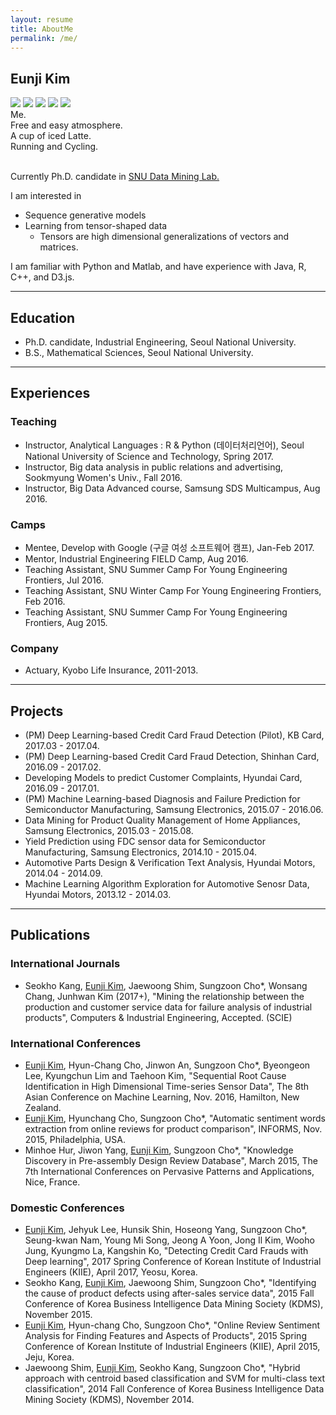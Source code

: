 ```yaml
---
layout: resume
title: AboutMe
permalink: /me/
---
```


## Eunji Kim

<div class="photos"> 
    <a href="{{base_url}}/me" class="p-0 photo"><img src="/assets/mine/me.jpeg"></a>
    <a href="{{base_url}}/me" class="p-l photo"><img src="/assets/mine/love.png"></a>
    <a href="{{base_url}}/me" class="p-1 photo"><img src="/assets/mine/beer2.jpeg"></a>
    <a href="{{base_url}}/me" class="p-2 photo"><img src="/assets/mine/latte2.jpeg"></a>
    <a href="{{base_url}}/me" class="p-3 photo"><img src="/assets/mine/track.jpg"></a>
    <div class="caption c-0">Me.</div>
    <!--<div class="caption c-l">❤️💕</div>-->
    <div class="caption c-1">Free and easy atmosphere.</div>
    <div class="caption c-2">A cup of iced Latte.</div>
    <div class="caption c-3">Running and Cycling.</div>
</div>
<br>


Currently Ph.D. candidate in [SNU Data Mining Lab.](http://dm.snu.ac.kr/)

I am interested in

- Sequence generative models
- Learning from tensor-shaped data
    - Tensors are high dimensional generalizations of vectors and matrices.

I am familiar with Python and Matlab, and have experience with Java, R, C++, and D3.js.

---

## Education

- Ph.D. candidate, Industrial Engineering, Seoul National University.
- B.S., Mathematical Sciences, Seoul National University.

---

## Experiences

### Teaching

- Instructor, Analytical Languages : R & Python (데이터처리언어), Seoul National University of Science and Technology, Spring 2017.
- Instructor, Big data analysis in public relations and advertising, Sookmyung Women's Univ., Fall 2016.
- Instructor, Big Data Advanced course, Samsung SDS Multicampus, Aug 2016.

### Camps

- Mentee, Develop with Google (구글 여성 소프트웨어 캠프), Jan-Feb 2017.
- Mentor, Industrial Engineering FIELD Camp, Aug 2016.
- Teaching Assistant, SNU Summer Camp For Young Engineering Frontiers, Jul 2016.
- Teaching Assistant, SNU Winter Camp For Young Engineering Frontiers, Feb 2016.
- Teaching Assistant, SNU Summer Camp For Young Engineering Frontiers, Aug 2015.

###  Company

- Actuary, Kyobo Life Insurance, 2011-2013.

---

## Projects

- (PM) Deep Learning-based Credit Card Fraud Detection (Pilot), KB Card, 2017.03 - 2017.04.
- (PM) Deep Learning-based Credit Card Fraud Detection, Shinhan Card, 2016.09 - 2017.02.
- Developing Models to predict Customer Complaints, Hyundai Card, 2016.09 - 2017.01.
- (PM) Machine Learning-based Diagnosis and Failure Prediction for Semiconductor Manufacturing, Samsung Electronics, 2015.07 - 2016.06.
- Data Mining for Product Quality Management of Home Appliances, Samsung Electronics, 2015.03 - 2015.08.
- Yield Prediction using FDC sensor data for Semiconductor Manufacturing, Samsung Electronics, 2014.10 - 2015.04.
- Automotive Parts Design & Verification Text Analysis, Hyundai Motors, 2014.04 - 2014.09.
- Machine Learning Algorithm Exploration for Automotive Senosr Data, Hyundai Motors, 2013.12 - 2014.03.

<!--
- (PM) 딥러닝을 활용한 해외 오프라인 사기탐지 pilot 모형 개발, 국민카드, 2017.03 - 2017.04.
- (PM) 딥러닝을 활용한 해외 오프라인 사기탐지 모형 고도화, 신한카드, 2016.09 - 2017.02.
- 민원 발생가능 고객 사전 예측, 현대카드, 2016.09 - 2017.01.
- (PM) 기계학습을 활용한 데이터 기반 진단, 고장예지 및 내구성평가 기술 연구, 삼성전자, 2015.07 - 2016.06.
- 가전제품 필드 failure와 검사항목 관계 이해, 삼성전자, 2015.03 - 2015.08.
- FDC 센서 값을 활용한 수율 예측 및 관리, 삼성전자, 2014.10 - 2015.04.
- 자동차 부품 설계 검증 데이터 텍스트 분석, 현대자동차, 2014.04 - 2014.09.
- 자동차 센서 데이터의 분석 방향 및 가용 알고리즘 탐색, 현대자동차, 2013.12 - 2014.03.
-->

---

## Publications

### International Journals

- Seokho Kang, <u>Eunji Kim</u>, Jaewoong Shim, Sungzoon Cho*, Wonsang Chang, Junhwan Kim (2017+), "Mining the relationship between the production and customer service data for failure analysis of industrial products", Computers & Industrial Engineering, Accepted. (SCIE)

### International Conferences

- <u>Eunji Kim</u>, Hyun-Chang Cho, Jinwon An, Sungzoon Cho*, Byeongeon Lee, Kyungchun Lim and Taehoon Kim, "Sequential Root Cause Identification in High Dimensional Time-series Sensor Data", The 8th Asian Conference on Machine Learning, Nov. 2016, Hamilton, New Zealand.
- <u>Eunji Kim</u>, Hyunchang Cho, Sungzoon Cho*, "Automatic sentiment words extraction from online reviews for product comparison", INFORMS, Nov. 2015, Philadelphia, USA.
- Minhoe Hur, Jiwon Yang, <u>Eunji Kim</u>, Sungzoon Cho*, "Knowledge Discovery in Pre-assembly Design Review Database", March 2015, The 7th International Conferences on Pervasive Patterns and Applications, Nice, France.

### Domestic Conferences

- <u>Eunji Kim</u>, Jehyuk Lee, Hunsik Shin, Hoseong Yang, Sungzoon Cho*, Seung-kwan Nam, Young Mi Song, Jeong A Yoon, Jong Il Kim, Wooho Jung, Kyungmo La, Kangshin Ko, "Detecting Credit Card Frauds with Deep learning", 2017 Spring Conference of Korean Institute of Industrial Engineers (KIIE), April 2017, Yeosu, Korea.
- Seokho Kang, <u>Eunji Kim</u>, Jaewoong Shim, Sungzoon Cho*, "Identifying the cause of product defects using after-sales service data", 2015 Fall Conference of Korea Business Intelligence Data Mining Society (KDMS), November 2015.
- <u>Eunji Kim</u>, Hyun-chang Cho, Sungzoon Cho*, "Online Review Sentiment Analysis for Finding Features and Aspects of Products", 2015 Spring Conference of Korean Institute of Industrial Engineers (KIIE), April 2015, Jeju, Korea.
- Jaewoong Shim, <u>Eunji Kim</u>, Seokho Kang, Sungzoon Cho*, "Hybrid approach with centroid based classification and SVM for multi-class text classification", 2014 Fall Conference of Korea Business Intelligence Data Mining Society (KDMS), November 2014.

<!--

- "Detecting Credit Card Frauds with Deep learning", <u>김은지</u>, 이제혁, 신훈식, 양호성, 조성준, 남승관, 송영미, 윤정아, 김종일, 정우호, 라경모, 고강신, 대한산업공학회 2017 춘계공동학술대회.
- "AS 서비스 데이터를 활용한 제품 불량 원인 도출", 강석호, <u>김은지</u>, 심재웅, 조성준, 한국BI데이터마이닝학회 2015 추계학술대회.
- "소비자가 원하는 주요 기능 및 특징 파악을 위한 온라인 리뷰내 등장단어의 제품군별 정서 분석", <u>김은지</u>, 조현창, 조성준, 대한산업공학회 2015 춘계공동학술대회.
- "Hybrid approach with centroid based classification and SVM for multi-class text classification", 심재웅, <u>김은지</u>, 강석호, 조성준, 2014 한국BI데이터마이닝학회 추계학술대회, 2014년 11월.

-->